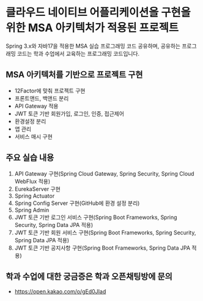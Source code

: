 # 클라우드 네이티브 어플리케이션을 구현을 위한 MSA 아키텍처가 적용된 프로젝트

Spring 3.x와 자바17을 적용한 MSA 실습 프로그래밍 코드 공유하며, 공유하는 프로그래밍 코드는 학과 수업에서 교육하는 프로그래밍 코드입니다.

## MSA 아키텍처를 기반으로 프로젝트 구현
 * 12Factor에 맞춰 프로젝트 구현
 * 프론트앤드, 백앤드 분리
 * API Gateway 적용
 * JWT 토큰 기반 회원가입, 로그인, 인증, 접근제어
 * 환경설정 분리
 * 앱 관리
 * 서비스 매시 구현

## 주요 실습 내용
1. API Gateway 구현(Spring Cloud Gateway, Spring Security, Spring Cloud WebFlux 적용)
2. EurekaServer 구현
3. Spring Actuator
4. Spring Config Server 구현(GitHub에 환경 설정 분리)
5. Spring Admin
6. JWT 토큰 기반 로그인 서비스 구현(Spring Boot Frameworks, Spring Security, Spring Data JPA 적용)
7. JWT 토큰 기반 회원 서비스 구현(Spring Boot Frameworks, Spring Security, Spring Data JPA 적용)
8. JWT 토큰 기반 공지사항 구현(Spring Boot Frameworks, Spring Data JPA 적용)


## 학과 수업에 대한 궁금증은 학과 오픈채팅방에 문의
* https://open.kakao.com/o/gEd0JIad
